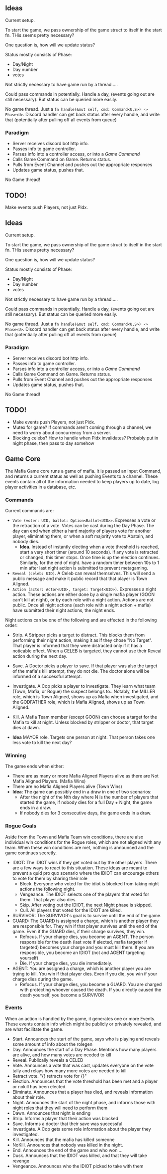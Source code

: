 
## Ideas

Current setup.

To start the game, we pass ownership of the game struct to itself in the start fn. THis seems pretty necessary?

One question is, how will we update status?

Status mostly consists of Phase:
- Day/Night
- Day number
- votes

Not strictly necessary to have game run by a thread.....

Could pass commands in potentially. Handle a day, (events going out are still necessary). But status can be queried more easily.

No game thread. Just a `fn handle(&mut self, cmd: Command<U,S>) -> Phase<U>`. Discord handler can get back status after every handle, and write that (potentially after pulling off all events from queue)


### Paradigm

- Server receives discord bot http info.
- Passes info to game controller.
- Parses info into a controller access, or into a *Game Command*
- Calls Game Command on Game. Returns status. 
- Pulls from Event Channel and pushes out the appropriate responses
- Updates game status, pushes that.

No Game thread!

## TODO!
Make events push Players, not just Pidx.


## Ideas

Current setup.

To start the game, we pass ownership of the game struct to itself in the start fn. THis seems pretty necessary?

One question is, how will we update status?

Status mostly consists of Phase:
- Day/Night
- Day number
- votes

Not strictly necessary to have game run by a thread.....

Could pass commands in potentially. Handle a day, (events going out are still necessary). But status can be queried more easily.

No game thread. Just a `fn handle(&mut self, cmd: Command<U,S>) -> Phase<U>`. Discord handler can get back status after every handle, and write that (potentially after pulling off all events from queue)


### Paradigm

- Server receives discord bot http info.
- Passes info to game controller.
- Parses info into a controller access, or into a *Game Command*
- Calls Game Command on Game. Returns status. 
- Pulls from Event Channel and pushes out the appropriate responses
- Updates game status, pushes that.

No Game thread!

## TODO!
- Make events push Players, not just Pidx.
- Mutex for game? If commands aren't coming through a channel, we need to worry about concurrency from a server.
- Blocking celebs? How to handle when Pidx invalidates? Probably put in night phase, then pass to day somehow

## Game Core

The Mafia Game core runs a game of mafia. It is passed an input Command, and returns a current status as well as pushing Events to a channel. These events contain all of the information needed to keep players up to date, log player activities in a database, etc.

### Commands

Current commands are:
- `Vote (voter: UID, ballot: Option<Ballot<UID>>`. Expresses a vote or the retraction of a vote. Votes can be cast during the Day Phase. The day can end when either a hard majority of players vote for another player, eliminating them, or when a soft majority vote to Abstain, and nobody dies.
    - **Idea**. Instead of instantly electing when a vote threshold is reached, start a very short timer (around 10 seconds). If any vote is retracted or changed, this timer stops. Once time is up the election continues. Similarly, for the end of night. have a random timer between 10s to 1 min after last night action is submitted to prevent metagaming.
- `Reveal (celeb: UID)`. A Celeb can reveal themselves. This will send a public message and make it public record that that player is Town Aligned.
- `Action (actor: Actor<UID>, target: Target<UID>)`. Expresses a night action. These actions are either done by a single mafia player (GOON can't kill at night), or by each role with a night action. Actions are not public. Once all night actions (each role with a night action + mafia) have submitted their night actions, the night ends.

Night actions can be one of the following and are effected in the following order:
- Strip. A Stripper picks a target to distract. This blocks them from performing their night action, making it as if they chose "No Target". That player is informed that they were distracted only if it has a noticable effect. When a CELEB is targeted, they cannot use their Reveal action during the next day.
- Save. A Doctor picks a player to save. If that player was also the target of the mafia's kill attempt, they do not die. The doctor alone will be informed of a successful attempt.
- Investigate. A Cop picks a player to investigate. They learn what team (Town, Mafia, or Rogue) the suspect belongs to.. Notably, the MILLER role, which is Town Aligned, shows up as Mafia when investigated, and the GODFATHER role, which is Mafia Aligned, shows up as Town Aligned.
- Kill. A Mafia Team member (except GOON) can choose a target for the Mafia to kill at night. Unless blocked by stripper or doctor, that target dies at dawn.

- **Idea** MAYOR role. Targets one person at night. That person takes one less vote to kill the next day?

### Winning

The game ends when either:
- There are as many or more Mafia Aligned Players alive as there are Not Mafia Aligned Players. (Mafia Wins)
- There are no Mafia Aligned Players alive (Town Wins)
- **Idea**: The game can possibly end in a draw in one of two scenarios:
    - After the night of the Nth day where N is the number of players that started the game, if nobody dies for a full Day + Night, the game ends in a draw.
    - If nobody dies for 3 consecutive days, the game ends in a draw.

### Rogue Goals
Aside from the Town and Mafia Team win conditions, there are also individual win conditions for the Rogue roles, which are not aligned with any team. When these win conditions are met, nothing is announced and the game continues secretly.

- IDIOT: The IDIOT wins if they get voted out by the other players. There are a few ways to react to this situation. These ideas are meant to prevent a quid pro quo scenario where the IDIOT can encourage others to vote for them by sharing their role
    - Block. Everyone who voted for the idiot is blocked from taking night actions the following night.
    - Vengeance. The IDIOT selects one of the players that voted for them. That player also dies.
    - Skip. After voting out the IDIOT, the next Night phase is skipped.
    - Cull. All players that voted for the IDIOT are killed.
- SURVIVOR: The SURVIVOR's goal is to survive until the end of the game.
- GUARD: The GUARD is assigned a charge, which is another player they are responsible for. They win if that player survives until the end of the game. Even if the GUARD dies, if their charge survives, they win.
    - Refocus. If your charge dies, you become an AGENT. The person responsible for the death (last vote if elected, mafia targeter if targeted) becomes your charge and you must kill them. If you are responsible, you become an IDIOT (not and AGENT targeting yourself)
    - Die. If your charge dies, you die immediately.
- AGENT: You are assigned a charge, which is another player you are trying to kill. You win if that player dies. Even if you die, you win if your charge dies during the game.
    - Refocus. If your charge dies, you become a GUARD. You are charged with protecting whoever caused the death. If you directly caused the death yourself, you become a SURVIVOR

### Events
When an action is handled by the game, it generates one or more Events. These events contain info which might be publicly or privately revealed, and are what facilitate the game.

- Start. Announces the start of the game, says who is playing and reveals some amount of info about the rolegen
- Day. Announces the start of a Day Phase. Mentions how many players are alive, and how many votes are needed to kill
- Reveal. Publically reveals a CELEB
- Vote. Announces a vote that was cast, updates everyone on the vote tally and relays how many more votes are needed to kill
- Retract vote. "{} retracts vote for {}"
- Election. Announces that the vote threshold has been met and a player or nokill has been elected.
- Eliminate. Announces that a player has died, and reveals information about their role.
- Night. Announces the start of the night phase, and informs those with night roles that they will need to perform them
- Dawn. Announces that night is ending
- Strip. Informs a player that their action was blocked
- Save. Informs a doctor that their save was successful
- Investigate. A Cop gets some role information about the player they investigated.
- Kill. Announces that the mafia has killed someone
- NoKill. Announces that nobody was killed in the night.
- End. Announces the end of the game and who won
...
- Dusk. Announces that the IDIOT was killed, and that they will take revenge
- Vengeance. Announces who the IDIOT picked to take with them
